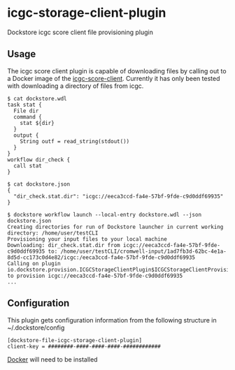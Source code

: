 # icgc-storage-client-plugin
Dockstore icgc score client file provisioning plugin

## Usage

The icgc score client plugin is capable of downloading files by calling out to a Docker image of the [icgc-score-client](https://docs.icgc.org/download/guide/#score-client-usage).  Currently it has only been tested with downloading a directory of files from icgc.

```
$ cat dockstore.wdl 
task stat {
  File dir
  command {
    stat ${dir}
  }
  output {
    String outf = read_string(stdout())
  }
}
workflow dir_check {
  call stat
}

$ cat dockstore.json
{
  "dir_check.stat.dir": "icgc://eeca3ccd-fa4e-57bf-9fde-c9d0ddf69935"
}

$ dockstore workflow launch --local-entry dockstore.wdl --json dockstore.json
Creating directories for run of Dockstore launcher in current working directory: /home/user/testCLI
Provisioning your input files to your local machine
Downloading: dir_check.stat.dir from icgc://eeca3ccd-fa4e-57bf-9fde-c9d0ddf69935 to: /home/user/testCLI/cromwell-input/1ad7fb3d-62bc-4e1a-8d5d-cc173c0d4e82/icgc:/eeca3ccd-fa4e-57bf-9fde-c9d0ddf69935
Calling on plugin io.dockstore.provision.ICGCStorageClientPlugin$ICGCStorageClientProvision to provision icgc://eeca3ccd-fa4e-57bf-9fde-c9d0ddf69935
...
```


## Configuration 

This plugin gets configuration information from the following structure in ~/.dockstore/config

```
[dockstore-file-icgc-storage-client-plugin]
client-key = ########-####-####-####-############
```

[Docker](https://www.docker.com/) will need to be installed 



